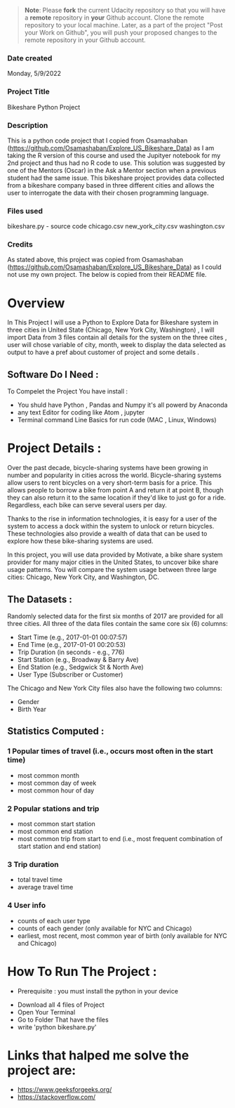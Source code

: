 >**Note**: Please **fork** the current Udacity repository so that you will have a **remote** repository in **your** Github account. Clone the remote repository to your local machine. Later, as a part of the project "Post your Work on Github", you will push your proposed changes to the remote repository in your Github account.

### Date created
Monday, 5/9/2022

### Project Title
Bikeshare Python Project

### Description
This is a python code project that I copied from Osamashaban (https://github.com/Osamashaban/Explore_US_Bikeshare_Data) as I am taking the R version of this course and used the Jupityer notebook for my 2nd project and thus had no R code to use. This solution was suggested by one of the Mentors (Oscar) in the Ask a Mentor section when a previous student had the same issue. This bikeshare project provides data collected from a bikeshare company based in three different cities and allows the user to interrogate the data with their chosen programming language. 

### Files used
bikeshare.py - source code
chicago.csv
new_york_city.csv
washington.csv

### Credits
As stated above, this project was copied from Osamashaban (https://github.com/Osamashaban/Explore_US_Bikeshare_Data) as I could not use my own project. The below is copied from their README file.

# Overview
In This Project I will use a Python to Explore Data for Bikeshare system in three cities in United State (Chicago, New York City, Washington) , I will import Data from 3 files contain all details for the system on the three cites , user will chose variable of city, month, week to display the data selected as output to have a pref about customer of project  and some details .
## Software Do I Need : 
To Compelet the Project You have install : 
- You shuld have Python , Pandas and Numpy it's all powerd by Anaconda
- any text Editor for coding like Atom , jupyter
- Terminal command Line Basics for run code (MAC , Linux, Windows)

# Project Details : 
Over the past decade, bicycle-sharing systems have been growing in number and popularity in cities across the world. Bicycle-sharing systems allow users to rent bicycles on a very short-term basis for a price. This allows people to borrow a bike from point A and return it at point B, though they can also return it to the same location if they'd like to just go for a ride. Regardless, each bike can serve several users per day.

Thanks to the rise in information technologies, it is easy for a user of the system to access a dock within the system to unlock or return bicycles. These technologies also provide a wealth of data that can be used to explore how these bike-sharing systems are used.

In this project, you will use data provided by Motivate, a bike share system provider for many major cities in the United States, to uncover bike share usage patterns. You will compare the system usage between three large cities: Chicago, New York City, and Washington, DC.

## The Datasets : 
Randomly selected data for the first six months of 2017 are provided for all three cities. All three of the data files contain the same core six (6) columns:

- Start Time (e.g., 2017-01-01 00:07:57)
- End Time (e.g., 2017-01-01 00:20:53)
- Trip Duration (in seconds - e.g., 776)
- Start Station (e.g., Broadway & Barry Ave)
- End Station (e.g., Sedgwick St & North Ave)
- User Type (Subscriber or Customer)

The Chicago and New York City files also have the following two columns:

- Gender
- Birth Year

## Statistics Computed : 
### 1 Popular times of travel (i.e., occurs most often in the start time)

- most common month
- most common day of week
- most common hour of day

### 2 Popular stations and trip

- most common start station
- most common end station
- most common trip from start to end (i.e., most frequent combination of start station and end station)

### 3 Trip duration

- total travel time
- average travel time

### 4 User info

- counts of each user type
- counts of each gender (only available for NYC and Chicago)
- earliest, most recent, most common year of birth (only available for NYC and Chicago)

# How To Run The Project : 
- Prerequisite : you must install the python in your device
* Download all 4 files of Project 
* Open Your Terminal 
* Go to Folder That have the files  
* write 'python bikeshare.py' 

# Links that halped me solve the project are:

- https://www.geeksforgeeks.org/
- https://stackoverflow.com/

